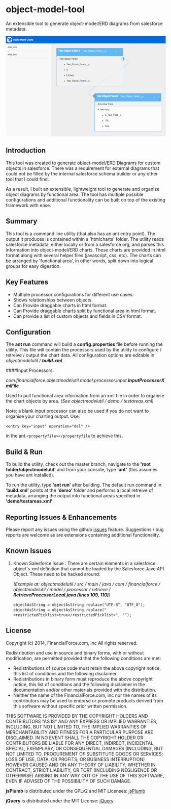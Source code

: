 object-model-tool
=================

An extensible tool to generate object-model/ERD diagrams from salesforce metadata.

![Screenshot of the created artifact](/img/example.png)

Introduction
------------

This tool was created to generate object-model/ERD Diagrams for custom objects in salesforce. There was a requirement for external diagrams that could not be filled by the internal salesforce schema builder or any other tool that I could find.

As a result, I built an extensible, lightweight tool to generate and organize object diagrams by functional area. The tool has multiple possible configurations and additional functionality can be built on top of the existing framework with ease.

Summary
-------

This tool is a command line utility (that also has an ant entry point). The output it produces is contained within a 'htmlcharts' folder. The utility reads salesforce metadata, either locally or from a salesforce org, and parses this information into object-model/ERD charts. These charts are provided in html format along with several helper files (javascript, css, etc). The charts can be arranged by 'functional area', in other words, split down into logical groups for easy digestion.

Key Features
------------

* Multiple processor configurations for different use cases.
* Shows relationships between objects.
* Can Provide draggable charts in html format.
* Can Provide draggable charts split by functional area in html format.
* Can provide a list of custom objects and fields in CSV format.

Configuration
-------------

The **ant run** command will build a **config.properties** file before running the utility. This file will contain the processors used by the utility to configure / retreive / output the chart data. All configuration options are editable in *objectmodelutil / __build.xml__*.

####Input Processors:
    
_com.financialforce.objectmodelutil.model.processor.input.**InputProcessorXmlFile**_
    
Used to pull functional area information from an xml file in order to organise the chart objects by area. *(See objectmodelutil / demo / testareas.xml)*

Note: a blank input processor can also be used if you do not want to organise your charting output. Use:
```
<entry key="input" operation="del" />
```
in the ant ```<propertyfile></propertyfile``` to achieve this.

Build & Run
-----------

To build the utility, check out the master branch, navigate to the **'root folder/objectmodelutil'** and from your console, type **'ant'** (this assumes you have ant installed).

To run the utility, type **'ant run'** after building. The default run command in **'build.xml'** points at the **'demo'** folder and performs a local retreive of metadata, arranging the output into functional areas specified in **'demo/testareas.xml'**.

Reporting Issues & Enhancements
-------------------------------

Please report any issues using the github [issues](https://github.com/financialforcedev/object-model-tool/issues) feature. Suggestions / bug reports are welcome as are extensions containing additional functionality.

Known Issues 
------------

1.   Known Salesforce Issue : There are certain elements in a salesforce object's xml definition that cannot be loaded by the Salesforce Jave API Object. These need to be hacked around:

     *(Example at: objectmodelutil / src / main / java / com / financialforce / objectmodelutil / model / processor / retrieve      / __RetrieveProcessorLocal.java (lines 109, 110)__)* 
     
     ```
     objectAsString = objectAsString.replace("UTF-8", "UTF_8");
     objectAsString = objectAsString.replace("<restrictedPicklist>true</restrictedPicklist>", "");
     ```

License
-------

Copyright (c) 2014, FinancialForce.com, inc
All rights reserved.

Redistribution and use in source and binary forms, with or without modification, 
are permitted provided that the following conditions are met:
- Redistributions of source code must retain the above copyright notice, 
     this list of conditions and the following disclaimer.
- Redistributions in binary form must reproduce the above copyright notice, 
     this list of conditions and the following disclaimer in the documentation 
     and/or other materials provided with the distribution.
- Neither the name of the FinancialForce.com, inc nor the names of its contributors 
     may be used to endorse or promote products derived from this software without 
     specific prior written permission.

THIS SOFTWARE IS PROVIDED BY THE COPYRIGHT HOLDERS AND CONTRIBUTORS "AS IS" AND 
 ANY EXPRESS OR IMPLIED WARRANTIES, INCLUDING, BUT NOT LIMITED TO, THE IMPLIED WARRANTIES 
 OF MERCHANTABILITY AND FITNESS FOR A PARTICULAR PURPOSE ARE DISCLAIMED. IN NO EVENT SHALL 
 THE COPYRIGHT HOLDER OR CONTRIBUTORS BE LIABLE FOR ANY DIRECT, INDIRECT, INCIDENTAL, SPECIAL, 
 EXEMPLARY, OR CONSEQUENTIAL DAMAGES (INCLUDING, BUT NOT LIMITED TO, PROCUREMENT OF SUBSTITUTE GOODS
 OR SERVICES; LOSS OF USE, DATA, OR PROFITS; OR BUSINESS INTERRUPTION) HOWEVER CAUSED AND ON ANY THEORY
 OF LIABILITY, WHETHER IN CONTRACT, STRICT LIABILITY, OR TORT (INCLUDING NEGLIGENCE OR OTHERWISE)
 ARISING IN ANY WAY OUT OF THE USE OF THIS SOFTWARE, EVEN IF ADVISED OF THE POSSIBILITY OF SUCH DAMAGE.

**jsPlumb** is distributed under the GPLv2 and MIT Licenses: [jsPlumb](http://www.jsplumb.org)

**jQuery** is distributed under the MIT License: [jQuery](http://jquery.com)
